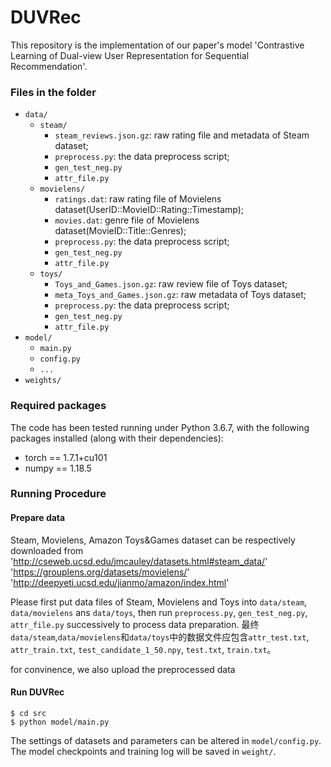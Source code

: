 
# DUVRec

This repository is the implementation of our paper's model 'Contrastive Learning of Dual-view User Representation for Sequential Recommendation'.

### Files in the folder

- `data/`
  - `steam/`
    - `steam_reviews.json.gz`: raw rating file and metadata of Steam dataset;
    - `preprocess.py`: the data preprocess script;
    - `gen_test_neg.py`
    - `attr_file.py`
  - `movielens/`
    - `ratings.dat`: raw rating file of Movielens dataset(UserID::MovieID::Rating::Timestamp);
    - `movies.dat`: genre file of Movielens dataset(MovieID::Title::Genres);
    - `preprocess.py`: the data preprocess script;
    - `gen_test_neg.py`
    - `attr_file.py`
  - `toys/`
    - `Toys_and_Games.json.gz`: raw review file of Toys dataset;
    - `meta_Toys_and_Games.json.gz`: raw metadata of Toys dataset;
    - `preprocess.py`: the data preprocess script;
    - `gen_test_neg.py`
    - `attr_file.py`
- `model/`
  - `main.py`
  - `config.py`
  - `...`
- `weights/`


### Required packages
The code has been tested running under Python 3.6.7, with the following packages installed (along with their dependencies):
- torch == 1.7.1+cu101
- numpy == 1.18.5

### Running Procedure

#### Prepare data
Steam, Movielens, Amazon Toys&Games dataset can be respectively downloaded from 'http://cseweb.ucsd.edu/jmcauley/datasets.html#steam_data/'
'https://grouplens.org/datasets/movielens/'
'http://deepyeti.ucsd.edu/jianmo/amazon/index.html'

Please first put data files of Steam, Movielens and Toys into `data/steam`, `data/movielens` ans `data/toys`, then run `preprocess.py`, `gen_test_neg.py`, `attr_file.py` successively to process data preparation. 最终`data/steam`,`data/movielens`和`data/toys`中的数据文件应包含`attr_test.txt`, `attr_train.txt`, `test_candidate_1_50.npy`, `test.txt`, `train.txt`。

for convinence, we also upload the preprocessed data

#### Run DUVRec
```
$ cd src
$ python model/main.py
```
The settings of datasets and parameters can be altered in `model/config.py`. 
The model checkpoints and training log will be saved in `weight/`.

